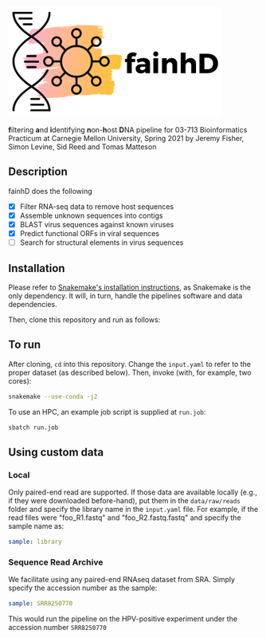 ![](fainhD.png)

**f**iltering **a**nd **i**dentifying **n**on-**h**ost **D**NA pipeline for 03-713 Bioinformatics Practicum at Carnegie Mellon University, Spring 2021 by Jeremy Fisher, Simon Levine, Sid Reed and Tomas Matteson

## Description

fainhD does the following

- [x] Filter RNA-seq data to remove host sequences
- [x] Assemble unknown sequences into contigs
- [x] BLAST virus sequences against known viruses
- [x] Predict functional ORFs in viral sequences
- [ ] Search for structural elements in virus sequences

## Installation

Please refer to [Snakemake's installation instructions](https://snakemake.readthedocs.io/en/stable/getting_started/installation.html), as Snakemake is the only dependency. It will, in turn, handle the pipelines software and data dependencies.

Then, clone this repository and run as follows:

## To run
After cloning, `cd` into this repository. Change the `input.yaml` to refer to the proper dataset (as described below). Then, invoke (with, for example, two cores):
```bash
snakemake --use-conda -j2 
```

To use an HPC, an example job script is supplied at `run.job`:
```bash
sbatch run.job
```

## Using custom data

### Local

Only paired-end read are supported. If those data are available locally (e.g., if they were downloaded before-hand), put them in the `data/raw/reads` folder and specify the library name in the `input.yaml` file. For example, if the read files were "foo_R1.fastq" and "foo_R2.fastq.fastq" and specify the sample name as:

```yaml
sample: library
```

### Sequence Read Archive

We facilitate using any paired-end RNAseq dataset from SRA. Simply specify the accession number as the sample:

```yaml
sample: SRR8250770 
```

This would run the pipeline on the HPV-positive experiment under the accession number `SRR8250770`
